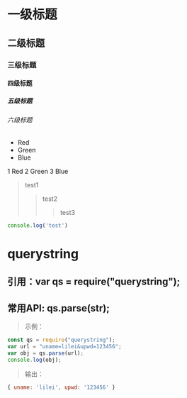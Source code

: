 # 一级标题
## 二级标题
### 三级标题
#### 四级标题
##### 五级标题
###### 六级标题

* Red
* Green
* Blue

1 Red
2 Green
3 Blue

> test1
>> test2
>>> test3

```javaScript
console.log('test')
```

# querystring

## 引用：var qs = require("querystring");
## 常用API: qs.parse(str);
> 示例：
``` js
const qs = require("querystring");
var url = "uname=lilei&upwd=123456";
var obj = qs.parse(url);
console.log(obj);
```
> 输出：
``` js
{ uname: 'lilei', upwd: '123456' }
```
